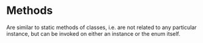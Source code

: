 

Methods
=======

Are similar to static methods of classes, i.e. are not related to any particular instance, but can be invoked on either an instance or the enum itself.

